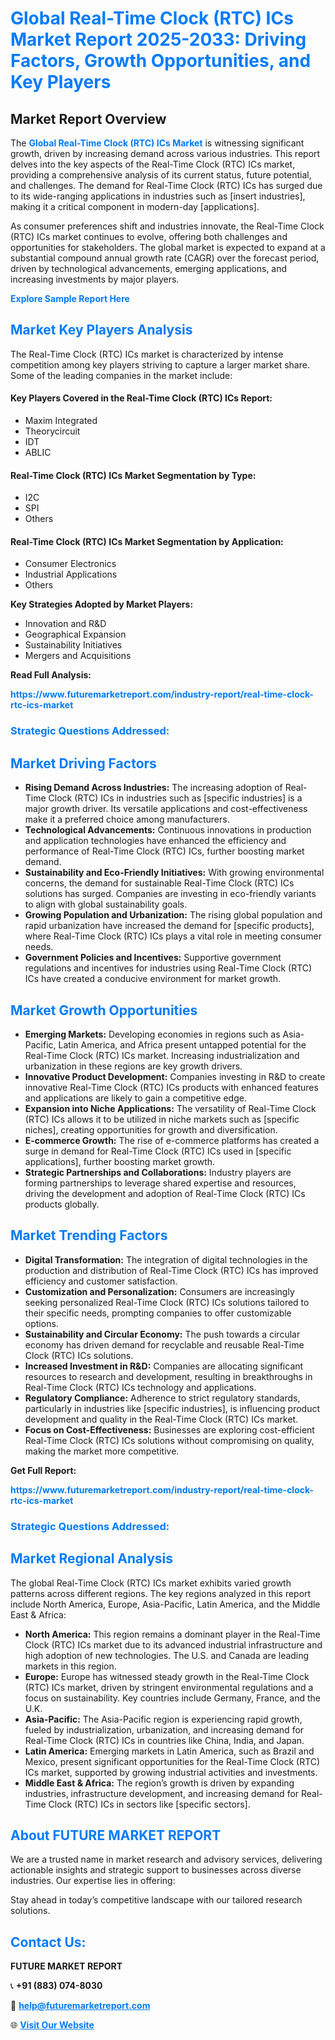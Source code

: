 <h1 style="color: #007BFF;">Global Real-Time Clock (RTC) ICs Market Report 2025-2033: Driving Factors, Growth Opportunities, and Key Players</h1>

<section id="overview">
<h2>Market Report Overview</h2>
<p>The <a href="https://www.futuremarketreport.com/industry-report/real-time-clock-rtc-ics-market" style="color: #007BFF; text-decoration: none;"><strong>Global Real-Time Clock (RTC) ICs Market</strong></a> is witnessing significant growth, driven by increasing demand across various industries. This report delves into the key aspects of the Real-Time Clock (RTC) ICs market, providing a comprehensive analysis of its current status, future potential, and challenges. The demand for Real-Time Clock (RTC) ICs has surged due to its wide-ranging applications in industries such as [insert industries], making it a critical component in modern-day [applications].</p>
<p>As consumer preferences shift and industries innovate, the Real-Time Clock (RTC) ICs market continues to evolve, offering both challenges and opportunities for stakeholders. The global market is expected to expand at a substantial compound annual growth rate (CAGR) over the forecast period, driven by technological advancements, emerging applications, and increasing investments by major players.</p>
</section>

<section id="overview">
<p><a href="https://www.futuremarketreport.com/request-sample/reportId=115242" style="color: #007BFF; text-decoration: none;"><strong>Explore Sample Report Here</strong></a></p>
</section>

<section id="key-players">
<h2 style="color: #007BFF;">Market Key Players Analysis</h2>
<p>The Real-Time Clock (RTC) ICs market is characterized by intense competition among key players striving to capture a larger market share. Some of the leading companies in the market include:</p>
<h4>Key Players Covered in the Real-Time Clock (RTC) ICs Report:</h4>
<ul><li>Maxim Integrated</li><li>Theorycircuit</li><li>IDT</li><li>ABLIC</li></ul>
<h4>Real-Time Clock (RTC) ICs Market Segmentation by Type:</h4>
<ul><li>I2C</li><li>SPI</li><li>Others</li></ul>

<h4>Real-Time Clock (RTC) ICs Market Segmentation by Application:</h4>
<ul><li>Consumer Electronics</li><li>Industrial Applications</li><li>Others</li></ul>
<p><strong>Key Strategies Adopted by Market Players:</strong></p>
<ul>
<li>Innovation and R&D</li>
<li>Geographical Expansion</li>
<li>Sustainability Initiatives</li>
<li>Mergers and Acquisitions</li>
</ul>
</section>

<section>
<p><strong>Read Full Analysis: </strong></p><a href="https://www.futuremarketreport.com/industry-report/real-time-clock-rtc-ics-market" style="color: #007BFF; text-decoration: none;"><strong>https://www.futuremarketreport.com/industry-report/real-time-clock-rtc-ics-market</strong></a>
<h3 style="color: #007BFF;">Strategic Questions Addressed:</h3>
</section>

<section id="driving-factors">
<h2 style="color: #007BFF;">Market Driving Factors</h2>
<ul>
<li><strong>Rising Demand Across Industries:</strong> The increasing adoption of Real-Time Clock (RTC) ICs in industries such as [specific industries] is a major growth driver. Its versatile applications and cost-effectiveness make it a preferred choice among manufacturers.</li>
<li><strong>Technological Advancements:</strong> Continuous innovations in production and application technologies have enhanced the efficiency and performance of Real-Time Clock (RTC) ICs, further boosting market demand.</li>
<li><strong>Sustainability and Eco-Friendly Initiatives:</strong> With growing environmental concerns, the demand for sustainable Real-Time Clock (RTC) ICs solutions has surged. Companies are investing in eco-friendly variants to align with global sustainability goals.</li>
<li><strong>Growing Population and Urbanization:</strong> The rising global population and rapid urbanization have increased the demand for [specific products], where Real-Time Clock (RTC) ICs plays a vital role in meeting consumer needs.</li>
<li><strong>Government Policies and Incentives:</strong> Supportive government regulations and incentives for industries using Real-Time Clock (RTC) ICs have created a conducive environment for market growth.</li>
</ul>
</section>

<section id="growth-opportunities">
<h2 style="color: #007BFF;">Market Growth Opportunities</h2>
<ul>
<li><strong>Emerging Markets:</strong> Developing economies in regions such as Asia-Pacific, Latin America, and Africa present untapped potential for the Real-Time Clock (RTC) ICs market. Increasing industrialization and urbanization in these regions are key growth drivers.</li>
<li><strong>Innovative Product Development:</strong> Companies investing in R&D to create innovative Real-Time Clock (RTC) ICs products with enhanced features and applications are likely to gain a competitive edge.</li>
<li><strong>Expansion into Niche Applications:</strong> The versatility of Real-Time Clock (RTC) ICs allows it to be utilized in niche markets such as [specific niches], creating opportunities for growth and diversification.</li>
<li><strong>E-commerce Growth:</strong> The rise of e-commerce platforms has created a surge in demand for Real-Time Clock (RTC) ICs used in [specific applications], further boosting market growth.</li>
<li><strong>Strategic Partnerships and Collaborations:</strong> Industry players are forming partnerships to leverage shared expertise and resources, driving the development and adoption of Real-Time Clock (RTC) ICs products globally.</li>
</ul>
</section>

<section id="trending-factors">
<h2 style="color: #007BFF;">Market Trending Factors</h2>
<ul>
<li><strong>Digital Transformation:</strong> The integration of digital technologies in the production and distribution of Real-Time Clock (RTC) ICs has improved efficiency and customer satisfaction.</li>
<li><strong>Customization and Personalization:</strong> Consumers are increasingly seeking personalized Real-Time Clock (RTC) ICs solutions tailored to their specific needs, prompting companies to offer customizable options.</li>
<li><strong>Sustainability and Circular Economy:</strong> The push towards a circular economy has driven demand for recyclable and reusable Real-Time Clock (RTC) ICs solutions.</li>
<li><strong>Increased Investment in R&D:</strong> Companies are allocating significant resources to research and development, resulting in breakthroughs in Real-Time Clock (RTC) ICs technology and applications.</li>
<li><strong>Regulatory Compliance:</strong> Adherence to strict regulatory standards, particularly in industries like [specific industries], is influencing product development and quality in the Real-Time Clock (RTC) ICs market.</li>
<li><strong>Focus on Cost-Effectiveness:</strong> Businesses are exploring cost-efficient Real-Time Clock (RTC) ICs solutions without compromising on quality, making the market more competitive.</li>
</ul>
</section>

<section>
<p><strong>Get Full Report: </strong></p><a href="https://www.futuremarketreport.com/industry-report/real-time-clock-rtc-ics-market" style="color: #007BFF; text-decoration: none;"><strong>https://www.futuremarketreport.com/industry-report/real-time-clock-rtc-ics-market</strong></a>
<h3 style="color: #007BFF;">Strategic Questions Addressed:</h3>
</section>


<section id="regional-analysis">
<h2 style="color: #007BFF;">Market Regional Analysis</h2>
<p>The global Real-Time Clock (RTC) ICs market exhibits varied growth patterns across different regions. The key regions analyzed in this report include North America, Europe, Asia-Pacific, Latin America, and the Middle East & Africa:</p>
<ul>
<li><strong>North America:</strong> This region remains a dominant player in the Real-Time Clock (RTC) ICs market due to its advanced industrial infrastructure and high adoption of new technologies. The U.S. and Canada are leading markets in this region.</li>
<li><strong>Europe:</strong> Europe has witnessed steady growth in the Real-Time Clock (RTC) ICs market, driven by stringent environmental regulations and a focus on sustainability. Key countries include Germany, France, and the U.K.</li>
<li><strong>Asia-Pacific:</strong> The Asia-Pacific region is experiencing rapid growth, fueled by industrialization, urbanization, and increasing demand for Real-Time Clock (RTC) ICs in countries like China, India, and Japan.</li>
<li><strong>Latin America:</strong> Emerging markets in Latin America, such as Brazil and Mexico, present significant opportunities for the Real-Time Clock (RTC) ICs market, supported by growing industrial activities and investments.</li>
<li><strong>Middle East & Africa:</strong> The region’s growth is driven by expanding industries, infrastructure development, and increasing demand for Real-Time Clock (RTC) ICs in sectors like [specific sectors].</li>
</ul>
</section>

<footer>
<h2 style="color: #007BFF;">About FUTURE MARKET REPORT</h2>
<p>We are a trusted name in market research and advisory services, delivering actionable insights and strategic support to businesses across diverse industries. Our expertise lies in offering:</p>

<p>Stay ahead in today’s competitive landscape with our tailored research solutions.</p>

<h2 style="color: #007BFF;">Contact Us:</h2>
<p><strong>FUTURE MARKET REPORT</strong></p>
<p>📞 <strong>+91 (883) 074-8030</strong></p>
<p>📧 <strong><a href="mailto:help@futuremarketreport.com" style="color: #007BFF;">help@futuremarketreport.com</a></strong></p>
<p>🌐 <strong><a href="https://www.futuremarketreport.com/" style="color: #007BFF;">Visit Our Website</a></strong></p>
</footer>